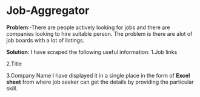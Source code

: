 # Job-Aggregator
**Problem**:-There are people actively looking for jobs and there are companies looking to hire suitable person. The problem is there are alot of job boards with a lot of listings.

**Solution**:
I have scraped the following useful information:
1.Job links 

2.Title
 
3.Company Name 
I have displayed it in a single place in the form of **Excel sheet** from where job seeker can get the details by providing the particular skill.
